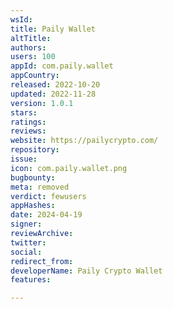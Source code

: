 ```yaml
---
wsId: 
title: Paily Wallet
altTitle: 
authors: 
users: 100
appId: com.paily.wallet
appCountry: 
released: 2022-10-20
updated: 2022-11-28
version: 1.0.1
stars: 
ratings: 
reviews: 
website: https://pailycrypto.com/
repository: 
issue: 
icon: com.paily.wallet.png
bugbounty: 
meta: removed
verdict: fewusers
appHashes: 
date: 2024-04-19
signer: 
reviewArchive: 
twitter: 
social: 
redirect_from: 
developerName: Paily Crypto Wallet
features: 

---
```


